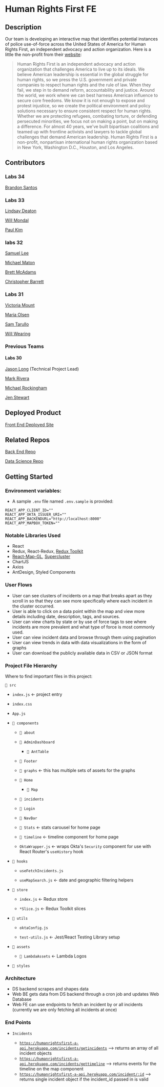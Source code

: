 # Human Rights First FE

## Description

Our team is developing an interactive map that identifies potential instances of police use-of-force across the United States of America for Human Rights First, an independent advocacy and action organization. Here is a little the non-profit from their [website](https://www.humanrightsfirst.org/about):

> Human Rights First is an independent advocacy and action organization that challenges America to live up to its ideals. We believe American leadership is essential in the global struggle for human rights, so we press the U.S. government and private companies to respect human rights and the rule of law. When they fail, we step in to demand reform, accountability and justice. Around the world, we work where we can best harness American influence to secure core freedoms.
> We know it is not enough to expose and protest injustice, so we create the political environment and policy solutions necessary to ensure consistent respect for human rights. Whether we are protecting refugees, combating torture, or defending persecuted minorities, we focus not on making a point, but on making a difference. For almost 40 years, we've built bipartisan coalitions and teamed up with frontline activists and lawyers to tackle global challenges that demand American leadership.
> Human Rights First is a non-profit, nonpartisan international human rights organization based in New York, Washington D.C., Houston, and Los Angeles.

## Contributors

### Labs 34 

[Brandon Santos](https://github.com/Brandonx1123)

### Labs 33
[Lindsay Deaton](https://github.com/lindsay-deaton)

[Will Mondal](https://github.com/willmond-al)

[Paul Kim](https://github.com/lbu0413)


### labs 32
[Samuel Lee](https://github.com/AgentSamSA)

[Michael Maton](https://github.com/michael-maton)

[Brett McAdams](https://github.com/BrettMcAdams)

[Christopher Barrett](https://gist.github.com/Christopher-Barrett)

### Labs 31

[Victoria Mount](https://github.com/victoriamount)

[Maria Olsen](https://github.com/mcolsen)

[Sam Tarullo](https://github.com/starullo)

[Will Wearing](https://github.com/willwearing)

### Previous Teams

#### Labs 30

[Jason Long](https://github.com/jlong5795) (Technical Project Lead)

[Mark Rivera](https://github.com/MarkRivera)

[Michael Rockingham](https://github.com/mrockingham)

[Jen Stewart](https://github.com/jstewart8053)

## Deployed Product

[Front End Deployed Site](https://a.humanrightsfirst.dev/)

## Related Repos

[Back End Repo](https://github.com/Lambda-School-Labs/human-rights-first-be-a)

[Data Science Repo](https://github.com/Lambda-School-Labs/human-rights-first-ds-c)

## Getting Started

### Environment variables:

- A sample `.env` file named `.env.sample` is provided:

```
REACT_APP_CLIENT_ID=""
REACT_APP_OKTA_ISSUER_URI=""
REACT_APP_BACKENDURL="http://localhost:8000"
REACT_APP_MAPBOX_TOKEN=""
```

### Notable Libraries Used

- React
- Redux, React-Redux, [Redux Toolkit](https://redux-toolkit.js.org/)
- [React-Map-GL](https://visgl.github.io/react-map-gl/), [Supercluster](https://github.com/mapbox/supercluster)
- ChartJS
- Axios
- AntDesign, Styled Components

### User Flows

- User can see clusters of incidents on a map that breaks apart as they scroll in so that they can see more specifically where each incident in the cluster occurred.
- User is able to click on a data point within the map and view more details including date, description, tags, and sources.
- User can view charts by state or by use of force tags to see where incidents are more prevalent and what type of force is most commonly used.
- User can view incident data and browse through them using pagination
- User can view trends in data with data visualizations in the form of graphs
- User can download the publicly available data in CSV or JSON format

### Project File Hierarchy

Where to find important files in this project:

`📂 src`

- `index.js` <- project entry

- `index.css`

- `App.js`

- `📂 components`

  - `📂 about`

  - `📂 AdminDashboard`

      - `📂 AntTable`

  - `📂 Footer`

  - `📂 graphs` <- this has multiple sets of assets for the graphs

  - `📂 Home`

    - `📂 Map`

  - `📂 incidents`

  - `📂 Login`

  - `📂 NavBar`

  - `📂 Stats` <- stats carousel for home page

  - `📂 timeline` <- timeline component for home page

  - `OktaWrapper.js` <- wraps Okta's `Security` component for use with React Router's `useHistory` hook

- `📂 hooks`

  - `useFetchIncidents.js`

  - `useMapSearch.js` <- date and geographic filtering helpers

- `📂 store`

  - `index.js` <- Redux store

  - `*Slice.js` <- Redux Toolkit slices

- `📂 utils`

  - `oktaConfig.js`

  - `test-utils.js` <- Jest/React Testing Library setup

- `📂 assets`

    - `📂 LambdaAssets` <- Lambda Logos

- `📂 styles`

### Architecture

- DS backend scrapes and shapes data
- Web BE gets data from DS backend through a cron job and updates Web Database
- Web FE can use endpoints to fetch an incident by or all incidents (currently we are only fetching all incidents at once)

### End Points

- `Incidents`

  - [`https://humanrightsfirst-a-api.herokuapp.com/incidents/getincidents`](https://humanrightsfirst-a-api.herokuapp.com/incidents/getincidents) --> returns an array of all incident objects
  - [`https://humanrightsfirst-a-api.herokuapp.com/incidents/gettimeline`](https://humanrightsfirst-a-api.herokuapp.com/incidents/gettimeline`) --> returns events for the timeline on the map component
  - [`https://humanrightsfirst-a-api.herokuapp.com/incident/:id`](https://humanrightsfirst-a-api.herokuapp.com/incidents/incident/:id`) --> returns single incident object if the incident_id passed in is valid
